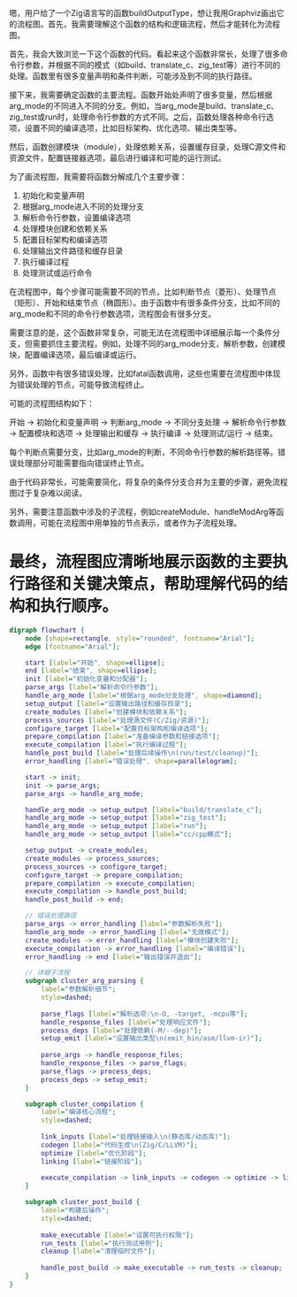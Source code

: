 嗯，用户给了一个Zig语言写的函数buildOutputType，想让我用Graphviz画出它的流程图。首先，我需要理解这个函数的结构和逻辑流程，然后才能转化为流程图。

首先，我会大致浏览一下这个函数的代码。看起来这个函数非常长，处理了很多命令行参数，并根据不同的模式（如build、translate_c、zig_test等）进行不同的处理。函数里有很多变量声明和条件判断，可能涉及到不同的执行路径。

接下来，我需要确定函数的主要流程。函数开始处声明了很多变量，然后根据arg_mode的不同进入不同的分支。例如，当arg_mode是build、translate_c、zig_test或run时，处理命令行参数的方式不同。之后，函数处理各种命令行选项，设置不同的编译选项，比如目标架构、优化选项、输出类型等。

然后，函数创建模块（module），处理依赖关系，设置缓存目录，处理C源文件和资源文件，配置链接器选项，最后进行编译和可能的运行测试。

为了画流程图，我需要将函数分解成几个主要步骤：

1. 初始化和变量声明
2. 根据arg_mode进入不同的处理分支
3. 解析命令行参数，设置编译选项
4. 处理模块创建和依赖关系
5. 配置目标架构和编译选项
6. 处理输出文件路径和缓存目录
7. 执行编译过程
8. 处理测试或运行命令

在流程图中，每个步骤可能需要不同的节点，比如判断节点（菱形）、处理节点（矩形）、开始和结束节点（椭圆形）。由于函数中有很多条件分支，比如不同的arg_mode和不同的命令行参数选项，流程图会有很多分支。

需要注意的是，这个函数非常复杂，可能无法在流程图中详细展示每一个条件分支，但需要抓住主要流程。例如，处理不同的arg_mode分支，解析参数，创建模块，配置编译选项，最后编译或运行。

另外，函数中有很多错误处理，比如fatal函数调用，这些也需要在流程图中体现为错误处理的节点，可能导致流程终止。

可能的流程图结构如下：

开始 -> 初始化和变量声明 -> 判断arg_mode -> 不同分支处理 -> 解析命令行参数 -> 配置模块和选项 -> 处理输出和缓存 -> 执行编译 -> 处理测试/运行 -> 结束。

每个判断点需要分支，比如arg_mode的判断，不同命令行参数的解析路径等。错误处理部分可能需要指向错误终止节点。

由于代码非常长，可能需要简化，将复杂的条件分支合并为主要的步骤，避免流程图过于复杂难以阅读。

另外，需要注意函数中涉及的子流程，例如createModule、handleModArg等函数调用，可能在流程图中用单独的节点表示，或者作为子流程处理。

最终，流程图应清晰地展示函数的主要执行路径和关键决策点，帮助理解代码的结构和执行顺序。
================================================
```dot
digraph flowchart {
    node [shape=rectangle, style="rounded", fontname="Arial"];
    edge [fontname="Arial"];

    start [label="开始", shape=ellipse];
    end [label="结束", shape=ellipse];
    init [label="初始化变量和分配器"];
    parse_args [label="解析命令行参数"];
    handle_arg_mode [label="根据arg_mode分支处理", shape=diamond];
    setup_output [label="设置输出路径和缓存目录"];
    create_modules [label="创建模块和依赖关系"];
    process_sources [label="处理源文件(C/Zig/资源)"];
    configure_target [label="配置目标架构和编译选项"];
    prepare_compilation [label="准备编译参数和链接选项"];
    execute_compilation [label="执行编译过程"];
    handle_post_build [label="处理后续操作\n(run/test/cleanup)"];
    error_handling [label="错误处理", shape=parallelogram];

    start -> init;
    init -> parse_args;
    parse_args -> handle_arg_mode;

    handle_arg_mode -> setup_output [label="build/translate_c"];
    handle_arg_mode -> setup_output [label="zig_test"];
    handle_arg_mode -> setup_output [label="run"];
    handle_arg_mode -> setup_output [label="cc/cpp模式"];

    setup_output -> create_modules;
    create_modules -> process_sources;
    process_sources -> configure_target;
    configure_target -> prepare_compilation;
    prepare_compilation -> execute_compilation;
    execute_compilation -> handle_post_build;
    handle_post_build -> end;

    // 错误处理路径
    parse_args -> error_handling [label="参数解析失败"];
    handle_arg_mode -> error_handling [label="无效模式"];
    create_modules -> error_handling [label="模块创建失败"];
    execute_compilation -> error_handling [label="编译错误"];
    error_handling -> end [label="输出错误并退出"];

    // 详细子流程
    subgraph cluster_arg_parsing {
        label="参数解析细节";
        style=dashed;
        
        parse_flags [label="解析选项:\n-O, -target, -mcpu等"];
        handle_response_files [label="处理响应文件"];
        process_deps [label="处理依赖(-M/--dep)"];
        setup_emit [label="设置输出类型\n(emit_bin/asm/llvm-ir)"];
        
        parse_args -> handle_response_files;
        handle_response_files -> parse_flags;
        parse_flags -> process_deps;
        process_deps -> setup_emit;
    }

    subgraph cluster_compilation {
        label="编译核心流程";
        style=dashed;
        
        link_inputs [label="处理链接输入\n(静态库/动态库)"];
        codegen [label="代码生成\n(Zig/C/LLVM)"];
        optimize [label="优化阶段"];
        linking [label="链接阶段"];
        
        execute_compilation -> link_inputs -> codegen -> optimize -> linking;
    }

    subgraph cluster_post_build {
        label="构建后操作";
        style=dashed;
        
        make_executable [label="设置可执行权限"];
        run_tests [label="执行测试用例"];
        cleanup [label="清理临时文件"];
        
        handle_post_build -> make_executable -> run_tests -> cleanup;
    }
}
```